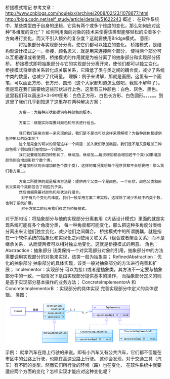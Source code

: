 桥接模式笔记
参考文章：http://www.cnblogs.com/houleixx/archive/2008/02/23/1078877.html
         http://blog.csdn.net/self_study/article/details/51622243
概述：
在软件系统中，某些类型由于自身的逻辑，它具有两个或多个维度的变化，那么如何应对这种“多维度的变化”？
如何利用面向对象的技术来使得该类型能够轻松的沿着多个方向进行变化，而又不引入额外的复杂度？这就要使用Bridge模式。
意图:
　　　将抽象部分与实现部分分离，使它们都可以独立的变化。
     桥接模式，是结构型设计模式之一。桥接，顾名思义，就是用来连接两个部分，
     使得两个部分可以互相通讯或者使用，桥接模式的作用就是为被分离了的抽象部分和实现部分搭桥。
       桥接模式即将抽象部分与它的实现部分分离开来，使他们都可以独立变化。
       桥接模式将继承关系转化成关联关系，它降低了类与类之间的耦合度，减少了系统中类的数量，也减少了代码量。
 理解：例子来讲解，那就是画图，这里有一个画笔，可以画正方形、长方形、圆形（这个大家都知道怎么做吧，我就不解释了）。
 但是现在我们需要给这些形状进行上色，这里有三种颜色：白色、灰色、黑色。
 这里我们可以画出3*3=9中图形：白色正方形、白色长方形、白色圆形。。。。。。到这里了我们几乎到知道了这里存在两种解决方案：

          方案一：为每种形状都提供各种颜色的版本。

          方案二：根据实际需要对颜色和形状进行组合。

          我们我们采用方案一来实现的话，我们是不是也可以这样来理解呢？为每种颜色都提供各种形状的版本呢？
          这个是完全的可以的清楚这样一个问题：加入我们添加椭圆，我们是不是又要增加三种颜色呢？假如我们在增加一个绿色，
          我们就要增加其四种形状了，继续加。继续加……每次增加都会增加若干个类(如果增加颜色则会增加形状个数个类，
          若增加形状则会增加颜色个数个类)，这样的情况我想每个程序员都不会想要吧！那么我们看方案二。

          方案二所提供的就是解决方法是：提供两个父类一个是颜色、一个形状，颜色父类和形状父类两个类都包含了相应的子类，
          然后根据需要对颜色和形状进行组合。
           对于有几个变化的维度，我们一般采用方案二来实现，这样除了减少系统中的类个数，也利于系统扩展。
           对于方案二的应用我们称之为桥接模式。
 对于那句话：将抽象部分与他的实现部分分离套用《大话设计模式》里面的就是实现系统可能有多个角度分类，
       每一种角度都可能变化，那么把这种多角度分类给分离出来让他们独立变化，减少他们之间耦合。
       桥接模式中的所谓脱耦，就是指在一个软件系统的抽象化和实现化之间使用关联关系（组合或者聚合关系）而不是继承关系，
       从而使两者可以相对独立地变化，这就是桥接模式的用意。
  角色：
      Abstraction：抽象部分
      该类保持一个对实现部分对象的引用，抽象部分中的方法需要调用实现部分的对象来实现，该类一般为抽象类；
      RefinedAbstraction：优化的抽象部分
      抽象部分的具体实现，该类一般对抽象部分的方法进行完善和扩展；
      Implementor：实现部分
      可以为接口或者是抽象类，其方法不一定要与抽象部分中的一致，一般情况下是由实现部分提供基本的操作，
      而抽象部分定义的则是基于实现部分基本操作的业务方法；
      ConcreteImplementorA 和 ConcreteImplementorB ：实现部分的具体实现
      完善实现部分中定义的具体逻辑。
  类图：
       ![Image text](https://github.com/zhouzhaohui10001/designPattern/raw/master/images/bridge.png)
 示例：
     就拿汽车在路上行驶的来说。即有小汽车又有公共汽车，它们都不但能在市区中的公路上行驶，也能在高速公路上行驶。
     这你会发现，对于交通工具（汽车）有不同的类型，然而它们所行驶的环境（路）也在变化，
     在软件系统中就要适应两个方面的变化？怎样实现才能应对这种变化呢？

